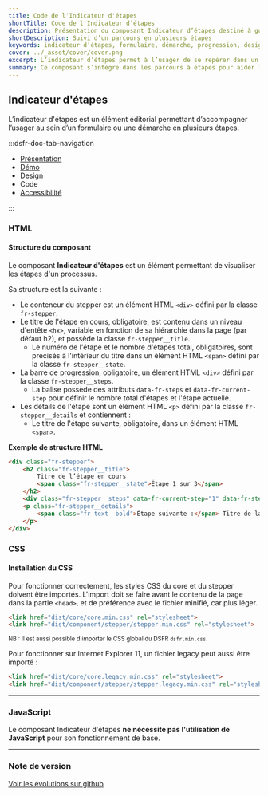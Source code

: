 ```yaml
---
title: Code de l'Indicateur d'étapes
shortTitle: Code de l'Indicateur d’étapes
description: Présentation du composant Indicateur d’étapes destiné à guider l’usager au sein d’un parcours en plusieurs étapes comme un formulaire ou une démarche en ligne.
shortDescription: Suivi d’un parcours en plusieurs étapes
keywords: indicateur d’étapes, formulaire, démarche, progression, design système, DSFR, navigation, accessibilité
cover: ../_asset/cover/cover.png
excerpt: L’indicateur d’étapes permet à l’usager de se repérer dans un processus linéaire, en affichant la position actuelle dans le parcours ainsi que les étapes restantes.
summary: Ce composant s’intègre dans les parcours à étapes pour aider l’usager à visualiser son avancée. Il affiche une barre de progression, un titre explicite pour chaque étape et un repère numérique. Il ne permet pas de navigation directe entre les étapes mais accompagne visuellement l’usager du début à la fin du formulaire. Sa structure est fixe, sans personnalisation, pour garantir une expérience uniforme et accessible.
---
```


## Indicateur d'étapes

L’indicateur d'étapes est un élément éditorial permettant d’accompagner l’usager au sein d’un formulaire ou une démarche en plusieurs étapes.

:::dsfr-doc-tab-navigation

- [Présentation](../index.md)
- [Démo](../demo/index.md)
- [Design](../design/index.md)
- Code
- [Accessibilité](../accessibility/index.md)

:::

### HTML

#### Structure du composant

Le composant **Indicateur d'étapes** est un élément permettant de visualiser les étapes d'un processus.

Sa structure est la suivante :

- Le conteneur du stepper est un élément HTML `<div>` défini par la classe `fr-stepper`.
- Le titre de l'étape en cours, obligatoire, est contenu dans un niveau d'entête `<hx>`, variable en fonction de sa hiérarchie dans la page (par défaut h2), et possède la classe `fr-stepper__title`.
  - Le numéro de l'étape et le nombre d'étapes total, obligatoires, sont précisés à l'intérieur du titre dans un élément HTML `<span>` défini par la classe `fr-stepper__state`.
- La barre de progression, obligatoire, un élément HTML `<div>` défini par la classe `fr-stepper__steps`.
  - La balise possède des attributs `data-fr-steps` et `data-fr-current-step` pour définir le nombre total d'étapes et l'étape actuelle.
- Les détails de l'étape sont un élément HTML `<p>` défini par la classe `fr-stepper__details` et contiennent :
  - Le titre de l'étape suivante, obligatoire, dans un élément HTML `<span>`.

**Exemple de structure HTML**

```HTML
<div class="fr-stepper">
    <h2 class="fr-stepper__title">
        Titre de l’étape en cours
        <span class="fr-stepper__state">Étape 1 sur 3</span>
    </h2>
    <div class="fr-stepper__steps" data-fr-current-step="1" data-fr-steps="3"></div>
    <p class="fr-stepper__details">
        <span class="fr-text--bold">Étape suivante :</span> Titre de la prochaine étape
    </p>
</div>
```

### CSS

#### Installation du CSS

Pour fonctionner correctement, les styles CSS du core et du stepper doivent être importés.
L'import doit se faire avant le contenu de la page dans la partie `<head>`, et de préférence avec le fichier minifié, car plus léger.

```HTML
<link href="dist/core/core.min.css" rel="stylesheet">
<link href="dist/component/stepper/stepper.min.css" rel="stylesheet">
```

<small>NB : Il est aussi possible d'importer le CSS global du DSFR `dsfr.min.css`.</small>

Pour fonctionner sur Internet Explorer 11, un fichier legacy peut aussi être importé :

```HTML
<link href="dist/core/core.legacy.min.css" rel="stylesheet">
<link href="dist/component/stepper/stepper.legacy.min.css" rel="stylesheet">
```

---

### JavaScript

Le composant Indicateur d'étapes **ne nécessite pas l'utilisation de JavaScript** pour son fonctionnement de base.

---

### Note de version

[Voir les évolutions sur github](https://github.com/GouvernementFR/dsfr/pulls?q=is%3Apr+is%3Aclosed+is%3Amerged+stepper+)
